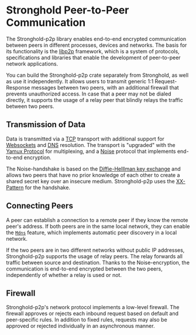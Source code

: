 # Stronghold Peer-to-Peer Communication

The Stronghold-p2p library enables end-to-end encrypted communication between peers in different processes, devices and networks.
The basis for its functionality is the [libp2p](https://libp2p.io/) framework, which is a system of protocols, specifications and libraries that enable the development of peer-to-peer network applications.

You can build the Stronghold-p2p crate separately from Stronghold, as well as use it independently. It allows users to transmit generic 1:1 Request-Response messages between two peers, with an additional firewall that prevents unauthorized access. In case that a peer may not be dialed directly, it supports the usage of a relay peer that blindly relays the traffic between two peers.

## Transmission of Data

Data is transmitted via a [TCP](https://en.wikipedia.org/wiki/Transmission_Control_Protocol) transport with additional support for [Websockets](https://en.wikipedia.org/wiki/WebSocket) and [DNS](https://en.wikipedia.org/wiki/Domain_Name_System) resolution.
The transport is "upgraded" with the [Yamux Protocol](https://github.com/hashicorp/yamux/blob/master/spec.md) for multiplexing, and a [Noise](https://noiseprotocol.org/noise.html) protocol that implements end-to-end encryption.

The Noise-handshake is based on the [Diffie-Helllman key exchange](https://en.wikipedia.org/wiki/Diffie%E2%80%93Hellman_key_exchange) and allows two peers that have no prior knowledge of each other to create a shared secret key over an insecure medium. Stronghold-p2p uses the [XX-Pattern](http://noiseprotocol.org/noise.html#interactive-handshake-patterns-fundamental) for the handshake.

## Connecting Peers

A peer can establish a connection to a remote peer if they know the remote peer's address. If both peers are in the same local network, they can enable the [`Mdns`](https://en.wikipedia.org/wiki/Multicast_DNS) feature, which implements automatic peer discovery in a local network.

If the two peers are in two different networks without public IP addresses, Stronghold-p2p supports the usage of relay peers. The relay forwards all traffic between source and destination. Thanks to the Noise-encryption, the communication is end-to-end encrypted between the two peers, independently of whether a relay is used or not.

## Firewall

Stronghold-p2p's network protocol implements a low-level firewall. The firewall approves or rejects each inbound request based on default and peer-specific rules. In addition to fixed rules, requests may also be approved or rejected individually in an asynchronous manner.
